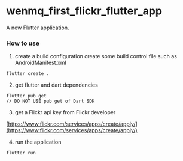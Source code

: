 # wenmq_first_flickr_flutter_app

A new Flutter application.

### How to use

1. create a build configuration
create some build control file such as AndroidManifest.xml
```
flutter create .
```

2. get flutter and dart dependencies
```
flutter pub get
// DO NOT USE pub get of Dart SDK
```


3. get a Flickr api key from Flickr developer

[https://www.flickr.com/services/apps/create/apply/](https://www.flickr.com/services/apps/create/apply/)

4. run the application
```
flutter run
```